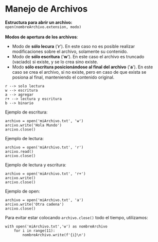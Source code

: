 # Manejo de Archivos

**Estructura para abrir un archivo:** <br>
`open(nombreArchivo.extension, modo)`
<br>
<br>
**Modos de apertura de los archivos**:
+ Modo de **sólo lecura** ('**r**'). En este caso no es posible realizar modificaciones sobre el archivo, solamente su contenido.
+ Modo de **sólo escritura** ('**w**'). En este caso el archivo es truncado (vaciado) si existe, y se lo crea sino existe.
+ Modo **sólo escritura posicionándose al final del archivo** ('**a**'). En este caso se crea el archivo, si no existe, pero en caso de que exista se posiona al final, manteniendo el contenido original.

~~~
r --> solo lectura
w --> escritura
a --> agregar
r+ --> lectura y escritura
b --> binario
~~~

Ejemplo de escritura: <br>
~~~
archivo = open('miArchivo.txt', 'w')
arcivo.write('Hola Mundo')
arcivo.close()
~~~

Ejemplo de lectura: <br>
~~~
archivo = open('miArchivo.txt', 'r')
arcivo.read()
arcivo.close()
~~~

Ejemplo de lectura y escritura: <br>
~~~
archivo = open('miArchivo.txt', 'r+')
arcivo.write()
arcivo.close()
~~~

Ejemplo de open: <br>
~~~
archivo = open('miArchivo.txt', 'a')
arcivo.write('Otra cadena')
arcivo.close()
~~~

Para evitar estar colocando `archivo.close()` todo el tiempo, utilizamos:
~~~
with open('miArchivo.txt','w') as nombreArchivo
    for i in range(11):
        nombreArchivo.write(f'{i}\n')
~~~
